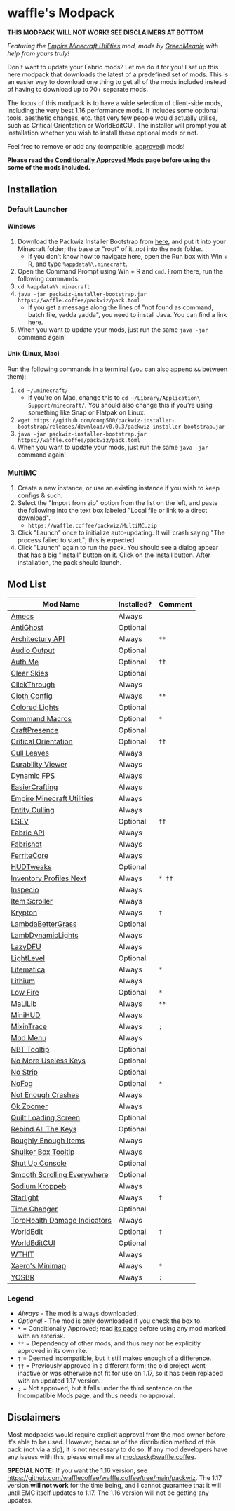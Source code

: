 # waffle's Modpack

**THIS MODPACK WILL NOT WORK! SEE DISCLAIMERS AT BOTTOM**

*Featuring the [Empire Minecraft Utilities](https://emc.gs/t/84361) mod, made by [GreenMeanie](https://u.emc.gs/GreenMeanie) with help from yours truly!*

Don't want to update your Fabric mods? Let me do it for you! I set up this here modpack that downloads the latest of a predefined set of mods. This is an easier way to download one thing to get all of the mods included instead of having to download up to 70+ separate mods.

The focus of this modpack is to have a wide selection of client-side mods, including the very best 1.16 performance mods. It includes some optional tools, aesthetic changes, etc. that very few people would actually utilise, such as Critical Orientation or WorldEditCUI. The installer will prompt you at installation whether you wish to install these optional mods or not.

Feel free to remove or add any (compatible, [approved](https://mods.emc.gs)) mods!

**Please read the [Conditionally Approved Mods][CondApp] page before using the some of the mods included.**

## Installation

### Default Launcher

#### Windows

1. Download the Packwiz Installer Bootstrap from [here](https://github.com/comp500/packwiz-installer-bootstrap/releases/download/v0.0.3/packwiz-installer-bootstrap.jar), and put it into your Minecraft folder; the base or "root" of it, *not* into the `mods` folder.
    * If you don't know how to navigate here, open the Run box with Win + R, and type `%appdata%\.minecraft`.
2. Open the Command Prompt using Win + R and `cmd`. From there, run the following commands:
3. `cd %appdata%\.minecraft`
4. `java -jar packwiz-installer-bootstrap.jar https://waffle.coffee/packwiz/pack.toml`
    * If you get a message along the lines of "not found as command, batch file, yadda yadda", you need to install Java. You can find a link [here](https://adoptopenjdk.net/?variant=openjdk16&jvmVariant=hotspot).
5. When you want to update your mods, just run the same `java -jar` command again!

#### Unix (Linux, Mac)

Run the following commands in a terminal (you can also append `&&` between them):
1. `cd ~/.minecraft/`
   * If you're on Mac, change this to `cd ~/Library/Application\ Support/minecraft/`. You should also change this if you're using something like Snap or Flatpak on Linux.
2. `wget https://github.com/comp500/packwiz-installer-bootstrap/releases/download/v0.0.3/packwiz-installer-bootstrap.jar`
3. `java -jar packwiz-installer-bootstrap.jar https://waffle.coffee/packwiz/pack.toml`
4. When you want to update your mods, just run the same `java -jar` command again!

### MultiMC

1. Create a new instance, or use an existing instance if you wish to keep configs & such.
2. Select the "Import from zip" option from the list on the left, and paste the following into the text box labeled "Local file or link to a direct download".
    * `https://waffle.coffee/packwiz/MultiMC.zip`
3. Click "Launch" once to initialize auto-updating. It will crash saying "The process failed to start."; this is expected.
4. Click "Launch" again to run the pack. You should see a dialog appear that has a big "Install" button on it. Click on the Install button. After installation, the pack should launch.

## Mod List

| Mod Name                                                               | Installed? | Comment |
|------------------------------------------------------------------------|------------|---------|
| [Amecs](https://curseforge.com/projects/324564)                        | Always     |         |
| [AntiGhost](https://modrinth.com/mod/Jw3Wx1KR)                         | Optional   |         |
| [Architectury API](https://www.curseforge.com/projects/419697)         | Always     | `**`    |
| [Audio Output](https://curseforge.com/projects/372451)                 | Optional   |         |
| [Auth Me](https://curseforge.com/projects/356643)                      | Optional   | `††`    | <!--| [Better Enchanted Books](https://modrinth.com/mod/yjpXhps7)            | Optional   |         |-->
| [Clear Skies](https://curseforge.com/projects/332523)                  | Optional   |         |
| [ClickThrough](https://modrinth.com/mod/Z5b0cAlD)                      | Always     |         |
| [Cloth Config](https://curseforge.com/projects/319057)                 | Always     | `**`    |
| [Colored Lights](https://modrinth.com/mod/oDZufc9Z)                    | Optional   |         |
| [Command Macros](https://curseforge.com/projects/331956)               | Optional   | `*`     | <!--| [Connected Texture Mod](https://curseforge.com/projects/432493)        | Optional   |         |-->
| [CraftPresence](https://curseforge.com/projects/297038)                | Optional   |         |
| [Critical Orientation](https://modrinth.com/mod/AFqV4ew3)              | Optional   | `††`    |
| [Cull Leaves](https://modrinth.com/mod/GNxdLCoP)                       | Always     |         | <!--| [Don't Clear Chat History](https://curseforge.com/projects/404400)     | Optional   |         |-->
| [Durability Viewer](https://modrinth.com/mod/LTM1f0yY)                 | Always     |         |
| [Dynamic FPS](https://modrinth.com/mod/LQ3K71Q1)                       | Always     |         |
| [EasierCrafting](https://modrinth.com/mod/UylF21yz)                    | Always     |         |
| [Empire Minecraft Utilities](https://modrinth.com/mod/QYTT62S0)        | Always     |         | <!--| [Enhanced Block Entities](https://modrinth.com/mod/OVuFYfre)           | Always     |         |-->
| [Entity Culling](https://curseforge.com/projects/448233)               | Always     |         |
| [ESEV](https://modrinth.com/mod/CnOyIhK0)                              | Optional   | `††`    |
| [Fabric API](https://modrinth.com/mod/P7dR8mSH)                        | Always     |         |
| [Fabrishot](https://modrinth.com/mod/3qsfQtE9)                         | Always     |         |
| [FerriteCore](https://modrinth.com/mod/uXXizFIs)                       | Always     |         |
| [HUDTweaks](https://modrinth.com/mod/Ks4IAiYz)                         | Optional   |         | <!--| [Hydrogen](https://modrinth.com/mod/AZomiSrC)                          | Always     |         |-->
| [Inventory Profiles Next](https://modrinth.com/mod/O7RBXm3n)           | Always     | `* ††`  | <!--| [Indium](https://github.com/comp500/Indium)                            | Always     | `**`    |-->
| [Inspecio](https://modrinth.com/mod/a93H3mKU)                          | Always     |         | <!--| [Iris](https://modrinth.com/mod/YL57xq9U)                              | Optional   |         |-->
| [Item Scroller](https://curseforge.com/projects/242064)                | Always     |         |
| [Krypton](https://modrinth.com/mod/fQEb0iXm)                           | Always     | `†`     |
| [LambdaBetterGrass](https://modrinth.com/mod/2Uev7LdA)                 | Optional   |         |
| [LambDynamicLights](https://modrinth.com/mod/yBW8D80W)                 | Always     |         |
| [LazyDFU](https://modrinth.com/mod/hvFnDODi)                           | Always     |         |
| [LightLevel](https://curseforge.com/projects/359980)                   | Optional   |         |
| [Litematica](https://curseforge.com/projects/308892)                   | Always     | `*`     |
| [Lithium](https://modrinth.com/mod/gvQqBUqZ)                           | Always     |         |
| [Low Fire](https://modrinth.com/mod/Gou1gmGj)                          | Optional   | `*`     |
| [MaLiLib](https://curseforge.com/projects/303119)                      | Always     | `**`    |
| [MiniHUD](https://curseforge.com/projects/244260)                      | Always     |         |
| [MixinTrace](https://modrinth.com/mod/sGmHWmeL)                        | Always     | `;`     |
| [Mod Menu](https://modrinth.com/mod/mOgUt4GM)                          | Always     |         |
| [NBT Tooltip](https://modrinth.com/mod/G0GDoyVf)                       | Optional   |         |
| [No More Useless Keys](https://modrinth.com/mod/YCcdA1Lp)              | Optional   |         |
| [No Strip](https://modrinth.com/mod/3f1BdVqy)                          | Optional   |         |
| [NoFog](https://curseforge.com/projects/296468)                        | Optional   | `*`     |
| [Not Enough Crashes](https://modrinth.com/mod/yM94ont6)                | Always     |         |
| [Ok Zoomer](https://modrinth.com/mod/aXf2OSFU)                         | Always     |         |
| [Quilt Loading Screen](https://modrinth.com/mod/VPU6VYVP)              | Optional   |         |
| [Rebind All The Keys](https://modrinth.com/mod/TpKqzzMu)               | Optional   |         |
| [Roughly Enough Items](https://curseforge.com/projects/310111)         | Always     |         |
| [Shulker Box Tooltip](https://curseforge.com/projects/315811)          | Always     |         |
| [Shut Up Console](https://curseforge.com/projects/396776)              | Optional   |         |
| [Smooth Scrolling Everywhere](https://curseforge.com/projects/325861)  | Optional   |         |
| [Sodium Kroppeb](https://github.com/Kroppeb/sodium-fabric)             | Always     |         |
| [Starlight](https://github.com/Spottedleaf/Starlight)                  | Always     | `†`     | <!--| [TexTweaks](https://modrinth.com/mod/46IhRbc1)                         | Optional   |         |-->
| [Time Changer](https://modrinth.com/mod/1itdse3V)                      | Optional   |         |
| [ToroHealth Damage Indicators](https://curseforge.com/projects/245733) | Always     |         |
| [WorldEdit](https://curseforge.com/projects/225608)                    | Optional   | `†`     |
| [WorldEditCUI](https://github.com/mikroskeem/WorldEditCUI)             | Optional   |         |
| [WTHIT](https://modrinth.com/mod/6AQIaxuO)                             | Always     |         |
| [Xaero's Minimap](https://curseforge.com/projects/263420)              | Always     | `*`     | <!--| [Xaero's World Map](https://curseforge.com/projects/317780)            | Always     | `*`     |-->
| [YOSBR](https://curseforge.com/projects/374274)                        | Always     | `;`     |

### Legend
* *Always* - The mod is always downloaded.
* *Optional* - The mod is only downloaded if you check the box to.
* `*` = Conditionally Approved; read [its page][CondApp] before using any mod marked with an asterisk.
* `**` = Dependency of other mods, and thus may not be explicitly approved in its own rite.
* `†` = Deemed incompatible, but it still makes enough of a difference.
* `††` = Previously approved in a different form; the old project went inactive or was otherwise not fit for use on 1.17, so it has been replaced with an updated 1.17 version.
* `;` = Not approved, but it falls under the third sentence on the Incompatible Mods page, and thus needs no approval.

## Disclaimers

Most modpacks would require explicit approval from the mod owner before it's able to be used. However, because of the distribution method of this pack (not via a zip), it is not necessary to do so. If any mod developers have any issues with this, please email me at <modpack@waffle.coffee>.

**SPECIAL NOTE:** If you want the 1.16 version, see https://github.com/wafflecoffee/waffle.coffee/tree/main/packwiz. The 1.17 version **will not work** for the time being, and I cannot guarantee that it will until EMC itself updates to 1.17. The 1.16 version will not be getting any updates.

[CondApp]: https://wiki.emc.gs/conditionally-approved-mods
